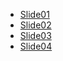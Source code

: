* [Slide01](ppt\IGSO-Frameworksv0.9\Folie1.JPG) 
* [Slide02](ppt\IGSO-Frameworksv0.9\Folie2.JPG) 
* [Slide03](ppt\IGSO-Frameworksv0.9\Folie3.JPG) 
* [Slide04](ppt\IGSO-Frameworksv0.9\Folie4JPG) 
